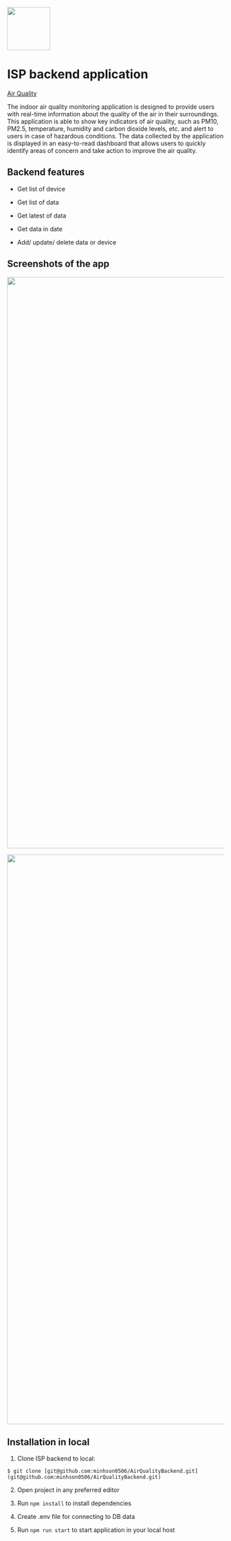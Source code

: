 <img src="https://user-images.githubusercontent.com/85672212/220930469-f61ff00d-6b8f-4554-88dd-717c1f25219a.png" width ="100">

# ISP backend application 

[Air Quality](https://airqualitybackend.onrender.com/graphql)

The indoor air quality monitoring application is designed to provide users with real-time information about the quality of the air in their surroundings. This application is able to show key indicators of air quality, such as PM10, PM2.5, temperature, humidity and carbon dioxide levels, etc. and alert to users in case of hazardous conditions. The data collected by the application is displayed in an easy-to-read dashboard that allows users to quickly identify areas of concern and take action to improve the air quality.

## Backend features

- Get list of device

- Get list of data

- Get latest of data

- Get data in date

- Add/ update/ delete data or device
 

## Screenshots of the app

<p align="center">
  <img width="1328" alt="Screenshot 2023-06-02 at 12 06 12" src="https://github.com/minhson0506/AirQualityBackend/assets/73076333/a4eea3bb-4840-45a7-9b9d-ab0154fa9bd8">
</p> 
<p align="center">
  <img width="1324" alt="Screenshot 2023-06-02 at 12 07 40" src="https://github.com/minhson0506/AirQualityBackend/assets/73076333/0b000a41-8fc4-46de-81ae-3f611e8badb1">
</p> 


## Installation in local

1. Clone ISP backend to local:
```
$ git clone [git@github.com:minhson0506/AirQualityBackend.git](git@github.com:minhson0506/AirQualityBackend.git)
```
2. Open project in any preferred editor

3. Run ```npm install``` to install dependencies

4. Create .env file for connecting to DB data

4. Run ```npm run start``` to start application in your local host
